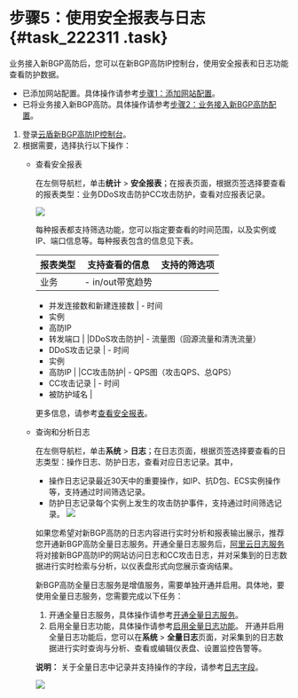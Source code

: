 # 步骤5：使用安全报表与日志 {#task_222311 .task}

业务接入新BGP高防后，您可以在新BGP高防IP控制台，使用安全报表和日志功能查看防护数据。

-   已添加网站配置。具体操作请参考[步骤1：添加网站配置](cn.zh-CN/新BGP高防IP/快速入门/防护网站业务/步骤1：添加网站配置.md#)。
-   已将业务接入新BGP高防。具体操作请参考[步骤2：业务接入新BGP高防配置](cn.zh-CN/新BGP高防IP/快速入门/防护网站业务/步骤2：业务接入新BGP高防配置.md#)。

1.  登录[云盾新BGP高防IP控制台](https://yundunnext.console.aliyun.com/?p=ddoscoo)。
2.  根据需要，选择执行以下操作： 
    -   查看安全报表

        在左侧导航栏，单击**统计** \> **安全报表**；在报表页面，根据页签选择要查看的报表类型：业务DDoS攻击防护CC攻击防护，查看对应报表记录。

        ![](http://static-aliyun-doc.oss-cn-hangzhou.aliyuncs.com/assets/img/189924/155771816446059_zh-CN.png)

        每种报表都支持筛选功能，您可以指定要查看的时间范围，以及实例或IP、端口信息等。每种报表包含的信息见下表。

        |报表类型|支持查看的信息|支持的筛选项|
        |----|-------|------|
        |业务|         -   in/out带宽趋势
        -   并发连接数和新建连接数
 |         -   时间
        -   实例
        -   高防IP
        -   转发端口
 |
        |DDoS攻击防护|         -   流量图（回源流量和清洗流量）
        -   DDoS攻击记录
 |         -   时间
        -   实例
        -   高防IP
 |
        |CC攻击防护|         -   QPS图（攻击QPS、总QPS）
        -   CC攻击记录
 |         -   时间
        -   被防护域名
 |

        更多信息，请参考[查看安全报表](cn.zh-CN/新BGP高防IP/用户指南/查看安全报表.md#)。

    -   查询和分析日志

        在左侧导航栏，单击**系统** \> **日志**；在日志页面，根据页签选择要查看的日志类型：操作日志、防护日志，查看对应日志记录。其中，

        -   操作日志记录最近30天中的重要操作，如IP、抗D包、ECS实例操作等，支持通过时间筛选记录。
        -   防护日志记录每个实例上发生的攻击防护事件，支持通过时间筛选记录。
        ![](http://static-aliyun-doc.oss-cn-hangzhou.aliyuncs.com/assets/img/189924/155771816446060_zh-CN.png)

        如果您希望对新BGP高防的日志内容进行实时分析和报表输出展示，推荐您开通新BGP高防全量日志服务。开通全量日志服务后，[阿里云日志服务](../../../../cn.zh-CN/产品简介/什么是日志服务.md#)将对接新BGP高防IP的网站访问日志和CC攻击日志，并对采集到的日志数据进行实时检索与分析，以仪表盘形式向您展示查询结果。

        新BGP高防全量日志服务是增值服务，需要单独开通并启用。具体地，要使用全量日志服务，您需要完成以下任务：

        1.  开通全量日志服务，具体操作请参考[开通全量日志服务](cn.zh-CN/新BGP高防IP/用户指南/日志查询/全量日志.md#section_tsj_h3f_g30)。
        2.  启用全量日志功能，具体操作请参考[启用全量日志功能](cn.zh-CN/新BGP高防IP/用户指南/日志查询/全量日志.md#section_brn_bn3_kgb)。
        开通并启用全量日志功能后，您可以在**系统** \> **全量日志**页面，对采集到的日志数据进行实时查询与分析、查看或编辑仪表盘、设置监控告警等。

        **说明：** 关于全量日志中记录并支持操作的字段，请参考[日志字段](cn.zh-CN/新BGP高防IP/用户指南/日志查询/日志字段.md#)。

        ![](http://static-aliyun-doc.oss-cn-hangzhou.aliyuncs.com/assets/img/189924/155771816546061_zh-CN.png)


